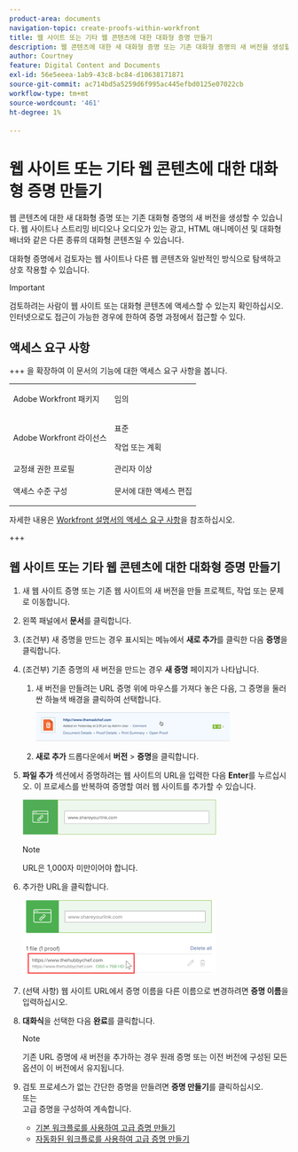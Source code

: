 ```yaml
---
product-area: documents
navigation-topic: create-proofs-within-workfront
title: 웹 사이트 또는 기타 웹 콘텐츠에 대한 대화형 증명 만들기
description: 웹 콘텐츠에 대한 새 대화형 증명 또는 기존 대화형 증명의 새 버전을 생성할 수 있습니다. 웹 사이트나 스트리밍 비디오나 오디오가 있는 광고, HTML 애니메이션 및 대화형 배너와 같은 다른 종류의 대화형 콘텐츠일 수 있습니다.
author: Courtney
feature: Digital Content and Documents
exl-id: 56e5eeea-1ab9-43c8-bc84-d10638171871
source-git-commit: ac714bd5a5259d6f995ac445efbd0125e07022cb
workflow-type: tm+mt
source-wordcount: '461'
ht-degree: 1%

---
```


# 웹 사이트 또는 기타 웹 콘텐츠에 대한 대화형 증명 만들기

웹 콘텐츠에 대한 새 대화형 증명 또는 기존 대화형 증명의 새 버전을 생성할 수 있습니다. 웹 사이트나 스트리밍 비디오나 오디오가 있는 광고, HTML 애니메이션 및 대화형 배너와 같은 다른 종류의 대화형 콘텐츠일 수 있습니다.

대화형 증명에서 검토자는 웹 사이트나 다른 웹 콘텐츠와 일반적인 방식으로 탐색하고 상호 작용할 수 있습니다.

>[!IMPORTANT]
>
>검토하려는 사람이 웹 사이트 또는 대화형 콘텐츠에 액세스할 수 있는지 확인하십시오. 인터넷으로도 접근이 가능한 경우에 한하여 증명 과정에서 접근할 수 있다.

## 액세스 요구 사항

+++ 을 확장하여 이 문서의 기능에 대한 액세스 요구 사항을 봅니다.

<table style="table-layout:auto"> 
 <col> 
 <col> 
 <tbody> 
  <tr> 
   <td role="rowheader">Adobe Workfront 패키지</td> 
   <td> <p>임의</p> </td> 
  </tr> 
  <tr> 
   <td role="rowheader">Adobe Workfront 라이선스</td> 
   <td> 
   <p>표준</p>
   <p>작업 또는 계획</p></td> 
  </tr> 
  <tr> 
   <td role="rowheader">교정쇄 권한 프로필 </td> 
   <td>관리자 이상</td> 
  </tr> 
  <tr> 
   <td role="rowheader">액세스 수준 구성</td> 
   <td> <p>문서에 대한 액세스 편집</p> </td> 
  </tr> 
 </tbody> 
</table>

자세한 내용은 [Workfront 설명서의 액세스 요구 사항](/help/quicksilver/administration-and-setup/add-users/access-levels-and-object-permissions/access-level-requirements-in-documentation.md)을 참조하십시오.

+++

## 웹 사이트 또는 기타 웹 콘텐츠에 대한 대화형 증명 만들기

1. 새 웹 사이트 증명 또는 기존 웹 사이트의 새 버전을 만들 프로젝트, 작업 또는 문제로 이동합니다.
1. 왼쪽 패널에서 **문서**&#x200B;를 클릭합니다.
1. (조건부) 새 증명을 만드는 경우 표시되는 메뉴에서 **새로 추가**&#x200B;를 클릭한 다음 **증명**&#x200B;을 클릭합니다.

1. (조건부) 기존 증명의 새 버전을 만드는 경우 **새 증명** 페이지가 나타납니다.

   1. 새 버전을 만들려는 URL 증명 위에 마우스를 가져다 놓은 다음, 그 증명을 둘러싼 하늘색 배경을 클릭하여 선택합니다.

      ![Select_proof_by_selecting_light_blue_background.png](assets/select-proof-by-selecting-light-blue-background-350x52.png)


   1. **새로 추가** 드롭다운에서 **버전** > **증명**&#x200B;을 클릭합니다.

1. **파일 추가** 섹션에서 증명하려는 웹 사이트의 URL을 입력한 다음 **Enter**&#x200B;를 누르십시오.  이 프로세스를 반복하여 증명할 여러 웹 사이트를 추가할 수 있습니다.

   ![proof_website.png](assets/proof-website-350x65.png)


   >[!NOTE]
   >
   > URL은 1,000자 미만이어야 합니다.

1. 추가한 URL을 클릭합니다.

   ![URL 클릭](assets/click-url-350x137.png)

1. (선택 사항) 웹 사이트 URL에서 증명 이름을 다른 이름으로 변경하려면 **증명 이름**&#x200B;을 입력하십시오.
1. **대화식**&#x200B;을 선택한 다음 **완료**&#x200B;를 클릭합니다.

   >[!NOTE]
   >
   >기존 URL 증명에 새 버전을 추가하는 경우 원래 증명 또는 이전 버전에 구성된 모든 옵션이 이 버전에서 유지됩니다.

1. 검토 프로세스가 없는 간단한 증명을 만들려면 **증명 만들기**&#x200B;를 클릭하십시오.\
   또는\
   고급 증명을 구성하여 계속합니다.

   * [기본 워크플로를 사용하여 고급 증명 만들기](../../../review-and-approve-work/proofing/creating-proofs-within-workfront/configure-basic-proof-workflow.md)
   * [자동화된 워크플로를 사용하여 고급 증명 만들기](../../../review-and-approve-work/proofing/creating-proofs-within-workfront/create-automated-proof-workflow.md)
